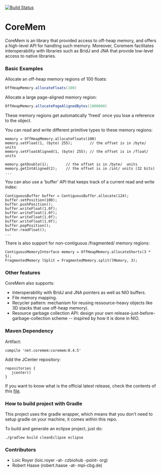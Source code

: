 [![Build Status](https://travis-ci.org/ClearControl/coremem.svg?branch=master)](https://travis-ci.org/ClearControl/coremem)

# CoreMem #

CoreMem is an library that provided access to off-heap memory, and offers
a high-level API for handling such memory. 
Moreover, Coremem facilitates interoperability with libraries such as BridJ and JNA 
that provide low-level access to native libraries.

### Basic Examples ###

Allocate an off-heap memory regions of 100 floats:

```java
OffHeapMemory.allocateFloats(100)
```

Allocate a large page-aligned memory region:

```java
OffHeapMemory.allocatePageAlignedBytes(1000000)
```

These memory regions get automatically 'freed' once you lose a reference to the object.

You can read and write different primitive types to these memory regions:

```
memory = OffHeapMemory.allocateFloats(100)
memory.setFloat(1, (byte) 255);        // the offset is in /byte/  units
memory.setFloatAligned(1, (byte) 255); // the offset is in /float/ units

memory.getDouble(1);        // the offset is in /byte/  units
memory.getIntAligned(2);    // the offset is in /int/ units (32 bits)
...
```

You can also use a 'buffer' API that keeps track of a current read and write index:

```
ContiguousBuffer buffer = ContiguousBuffer.allocate(124);
buffer.setPosition(100);
buffer.pushPosition();
buffer.writeFloat(1.0f);
buffer.writeFloat(1.0f);
buffer.writeFloat(1.0f);
buffer.writeFloat(1.0f);
buffer.popPosition();
buffer.readFloat();
...
```

There is also support for non-contiguous /fragmented/ memory regions:

```
ContiguousMemoryInterface memory = OffHeapMemory.allocateShorts(3 * 5);
FragmentedMemory lSplit = FragmentedMemory.split(lMemory, 3);
```

### Other features ###

CoreMem also supports:
- Interoperability with BridJ and JNA pointers as well as NIO buffers.
- File memory mapping.
- Recycler pattern: mechanism for reusing ressource-heavy objects like 3D stacks that use off-heap memory).
- Resource garbage collection API: design your own release-just-before-garbage-collection scheme -- inspired by how it is done in NIO.

### Maven Dependency ###

Artifact:
```
compile 'net.coremem:coremem:0.4.5'
```

Add the JCenter repository:
```
repositories {  
   jcenter()  
}
```

If you want to know what is the official latest release, check the contents of this [file](https://github.com/ClearControl/master/blob/master/master.gradle).

### How to build project with Gradle

This project uses the gradle wrapper, which means that you don't need to setup gradle on your machine,
it comes within this repo.

To build and generate an eclipse project, just do:

```
./gradlew build cleanEclipse eclipse
```

### Contributors ###

* Loic Royer (loic.royer -at- czbiohub -point- org)
* Robert Haase (robert.haase -at- mpi-cbg.de)

